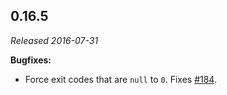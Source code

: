 ## 0.16.5

_Released 2016-07-31_

**Bugfixes:**

- Force exit codes that are `null` to `0`. Fixes
  [#184](https://github.com/cypress-io/cypress/issues/184).
